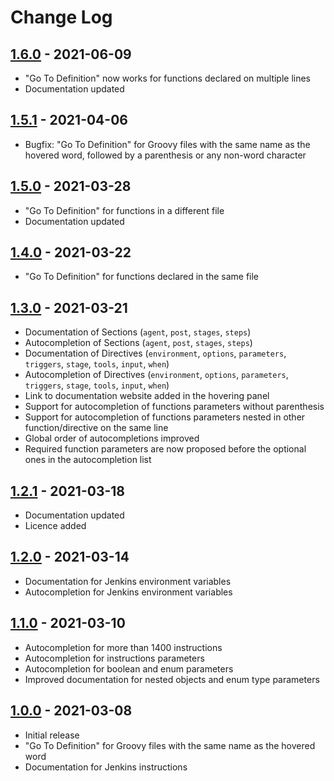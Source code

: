 # Change Log

## [1.6.0](https://github.com/Maarti/JenkinsDocExtension/releases/tag/1.6.0) - 2021-06-09

- "Go To Definition" now works for functions declared on multiple lines
- Documentation updated

## [1.5.1](https://github.com/Maarti/JenkinsDocExtension/releases/tag/1.5.1) - 2021-04-06

- Bugfix: "Go To Definition" for Groovy files with the same name as the hovered word, followed by a parenthesis or any non-word character

## [1.5.0](https://github.com/Maarti/JenkinsDocExtension/releases/tag/1.5.0) - 2021-03-28

- "Go To Definition" for functions in a different file
- Documentation updated

## [1.4.0](https://github.com/Maarti/JenkinsDocExtension/releases/tag/1.4.0) - 2021-03-22

- "Go To Definition" for functions declared in the same file

## [1.3.0](https://github.com/Maarti/JenkinsDocExtension/releases/tag/1.3.0) - 2021-03-21

- Documentation of Sections (`agent`, `post`, `stages`, `steps`)
- Autocompletion of Sections (`agent`, `post`, `stages`, `steps`)
- Documentation of Directives (`environment`, `options`, `parameters`, `triggers`, `stage`, `tools`, `input`, `when`)
- Autocompletion of Directives (`environment`, `options`, `parameters`, `triggers`, `stage`, `tools`, `input`, `when`)
- Link to documentation website added in the hovering panel
- Support for autocompletion of functions parameters without parenthesis
- Support for autocompletion of functions parameters nested in other function/directive on the same line
- Global order of autocompletions improved
- Required function parameters are now proposed before the optional ones in the autocompletion list

## [1.2.1](https://github.com/Maarti/JenkinsDocExtension/releases/tag/1.2.1) - 2021-03-18

- Documentation updated
- Licence added

## [1.2.0](https://github.com/Maarti/JenkinsDocExtension/releases/tag/1.2.0) - 2021-03-14

- Documentation for Jenkins environment variables
- Autocompletion for Jenkins environment variables

## [1.1.0](https://github.com/Maarti/JenkinsDocExtension/releases/tag/1.1.0) - 2021-03-10

- Autocompletion for more than 1400 instructions
- Autocompletion for instructions parameters
- Autocompletion for boolean and enum parameters
- Improved documentation for nested objects and enum type parameters

## [1.0.0](https://github.com/Maarti/JenkinsDocExtension/releases/tag/1.0.0) - 2021-03-08

- Initial release
- "Go To Definition" for Groovy files with the same name as the hovered word
- Documentation for Jenkins instructions
